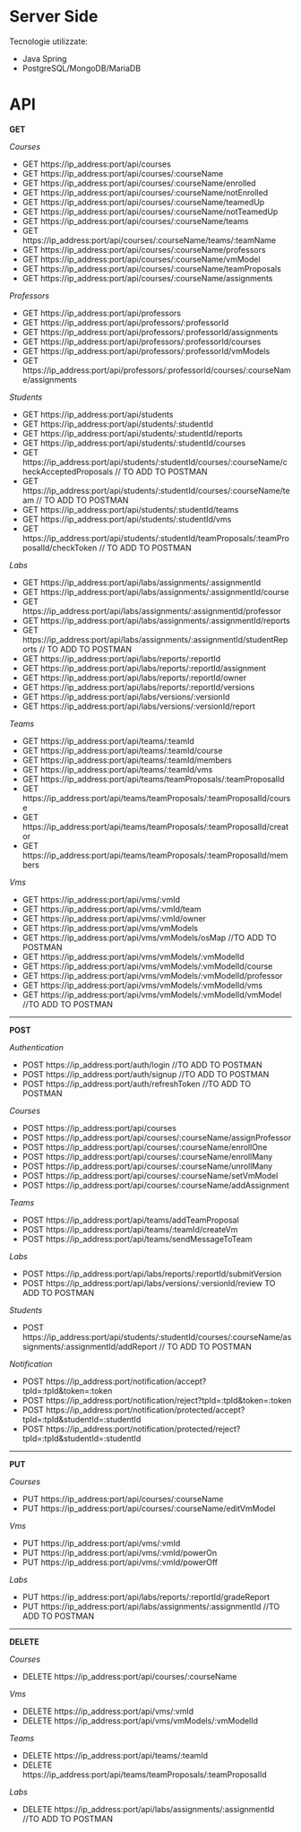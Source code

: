 # Server Side
Tecnologie utilizzate:
* Java Spring 
* PostgreSQL/MongoDB/MariaDB

API
=================================

**GET**

*Courses*
* GET	https://ip_address:port/api/courses
* GET	https://ip_address:port/api/courses/:courseName
* GET	https://ip_address:port/api/courses/:courseName/enrolled
* GET	https://ip_address:port/api/courses/:courseName/notEnrolled
* GET	https://ip_address:port/api/courses/:courseName/teamedUp
* GET	https://ip_address:port/api/courses/:courseName/notTeamedUp
* GET	https://ip_address:port/api/courses/:courseName/teams
* GET	https://ip_address:port/api/courses/:courseName/teams/:teamName
* GET	https://ip_address:port/api/courses/:courseName/professors
* GET	https://ip_address:port/api/courses/:courseName/vmModel
* GET	https://ip_address:port/api/courses/:courseName/teamProposals
* GET	https://ip_address:port/api/courses/:courseName/assignments

*Professors*
* GET	https://ip_address:port/api/professors
* GET	https://ip_address:port/api/professors/:professorId
* GET	https://ip_address:port/api/professors/:professorId/assignments
* GET	https://ip_address:port/api/professors/:professorId/courses
* GET	https://ip_address:port/api/professors/:professorId/vmModels
* GET	https://ip_address:port/api/professors/:professorId/courses/:courseName/assignments  
  
*Students*
* GET	https://ip_address:port/api/students
* GET	https://ip_address:port/api/students/:studentId
* GET	https://ip_address:port/api/students/:studentId/reports
* GET	https://ip_address:port/api/students/:studentId/courses
* GET	https://ip_address:port/api/students/:studentId/courses/:courseName/checkAcceptedProposals   // TO ADD TO POSTMAN
* GET	https://ip_address:port/api/students/:studentId/courses/:courseName/team                     // TO ADD TO POSTMAN
* GET	https://ip_address:port/api/students/:studentId/teams
* GET	https://ip_address:port/api/students/:studentId/vms
* GET	https://ip_address:port/api/students/:studentId/teamProposals/:teamProposalId/checkToken  // TO ADD TO POSTMAN

*Labs*
* GET	https://ip_address:port/api/labs/assignments/:assignmentId
* GET	https://ip_address:port/api/labs/assignments/:assignmentId/course
* GET	https://ip_address:port/api/labs/assignments/:assignmentId/professor
* GET	https://ip_address:port/api/labs/assignments/:assignmentId/reports
* GET	https://ip_address:port/api/labs/assignments/:assignmentId/studentReports                  // TO ADD TO POSTMAN
* GET	https://ip_address:port/api/labs/reports/:reportId
* GET	https://ip_address:port/api/labs/reports/:reportId/assignment
* GET	https://ip_address:port/api/labs/reports/:reportId/owner
* GET	https://ip_address:port/api/labs/reports/:reportId/versions
* GET	https://ip_address:port/api/labs/versions/:versionId
* GET	https://ip_address:port/api/labs/versions/:versionId/report

*Teams*
* GET	https://ip_address:port/api/teams/:teamId
* GET	https://ip_address:port/api/teams/:teamId/course
* GET	https://ip_address:port/api/teams/:teamId/members
* GET	https://ip_address:port/api/teams/:teamId/vms
* GET	https://ip_address:port/api/teams/teamProposals/:teamProposalId
* GET	https://ip_address:port/api/teams/teamProposals/:teamProposalId/course
* GET	https://ip_address:port/api/teams/teamProposals/:teamProposalId/creator
* GET	https://ip_address:port/api/teams/teamProposals/:teamProposalId/members

*Vms*
* GET	https://ip_address:port/api/vms/:vmId
* GET	https://ip_address:port/api/vms/:vmId/team
* GET	https://ip_address:port/api/vms/:vmId/owner
* GET	https://ip_address:port/api/vms/vmModels
* GET	https://ip_address:port/api/vms/vmModels/osMap                   //TO ADD TO POSTMAN
* GET	https://ip_address:port/api/vms/vmModels/:vmModelId
* GET	https://ip_address:port/api/vms/vmModels/:vmModelId/course
* GET	https://ip_address:port/api/vms/vmModels/:vmModelId/professor
* GET	https://ip_address:port/api/vms/vmModels/:vmModelId/vms
* GET	https://ip_address:port/api/vms/vmModels/:vmModelId/vmModel      //TO ADD TO POSTMAN

---  
**POST**

*Authentication*
* POST https://ip_address:port/auth/login                                //TO ADD TO POSTMAN
* POST https://ip_address:port/auth/signup                               //TO ADD TO POSTMAN
* POST https://ip_address:port/auth/refreshToken                         //TO ADD TO POSTMAN

*Courses*
* POST https://ip_address:port/api/courses
* POST https://ip_address:port/api/courses/:courseName/assignProfessor
* POST https://ip_address:port/api/courses/:courseName/enrollOne
* POST https://ip_address:port/api/courses/:courseName/enrollMany
* POST https://ip_address:port/api/courses/:courseName/unrollMany
* POST https://ip_address:port/api/courses/:courseName/setVmModel
* POST https://ip_address:port/api/courses/:courseName/addAssignment

*Teams*
* POST https://ip_address:port/api/teams/addTeamProposal
* POST https://ip_address:port/api/teams/:teamId/createVm
* POST https://ip_address:port/api/teams/sendMessageToTeam

*Labs*
* POST https://ip_address:port/api/labs/reports/:reportId/submitVersion
* POST https://ip_address:port/api/labs/versions/:versionId/review       TO ADD TO POSTMAN

*Students*
* POST https://ip_address:port/api/students/:studentId/courses/:courseName/assignments/:assignmentId/addReport // TO ADD TO POSTMAN

*Notification*
* POST	https://ip_address:port/notification/accept?tpId=:tpId&token=:token
* POST	https://ip_address:port/notification/reject?tpId=:tpId&token=:token
* POST	https://ip_address:port/notification/protected/accept?tpId=:tpId&studentId=:studentId
* POST	https://ip_address:port/notification/protected/reject?tpId=:tpId&studentId=:studentId

---
**PUT**

*Courses*
* PUT	https://ip_address:port/api/courses/:courseName
* PUT	https://ip_address:port/api/courses/:courseName/editVmModel

*Vms* 
* PUT	https://ip_address:port/api/vms/:vmId
* PUT	https://ip_address:port/api/vms/:vmId/powerOn
* PUT	https://ip_address:port/api/vms/:vmId/powerOff

*Labs* 
* PUT	https://ip_address:port/api/labs/reports/:reportId/gradeReport
* PUT   https://ip_address:port/api/labs/assignments/:assignmentId          //TO ADD TO POSTMAN

---
**DELETE**

*Courses*
* DELETE https://ip_address:port/api/courses/:courseName

*Vms*
* DELETE https://ip_address:port/api/vms/:vmId
* DELETE https://ip_address:port/api/vms/vmModels/:vmModelId

*Teams*
* DELETE https://ip_address:port/api/teams/:teamId
* DELETE https://ip_address:port/api/teams/teamProposals/:teamProposalId

*Labs*
* DELETE https://ip_address:port/api/labs/assignments/:assignmentId      //TO ADD TO POSTMAN
